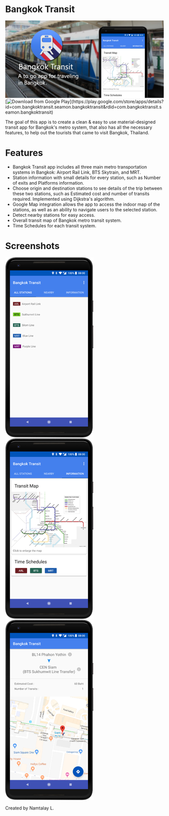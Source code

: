 # Bangkok Transit

<img src="readme_resources/headline.jpg"/>
[<img src="https://play.google.com/intl/en_us/badges/images/generic/en_badge_web_generic.png" 
      alt="Download from Google Play" 
      height="80">](https://play.google.com/store/apps/details?id=com.bangkoktransit.seamon.bangkoktransit&rdid=com.bangkoktransit.seamon.bangkoktransit)
      

The goal of this app is to create a clean & easy to use material-designed transit app for Bangkok's metro system, that also has all the necessary features, to help out the tourists that came to visit Bangkok, Thailand.



# Features

  - Bangkok Transit app includes all three main metro transportation systems in Bangkok: Airport Rail Link, BTS Skytrain, and MRT.  
  - Station information with small details for every station, such as Number of exits and Platforms information.
  - Choose origin and destination stations to see details of the trip between these two stations, such as Estimated cost and number of transits required. Implemented using Dijkstra's algorithm.
  - Google Map integration allows the app to access the indoor map of the stations, as well as an ability to navigate users to the selected station.
  - Detect nearby stations for easy access.
  - Overall transit map of Bangkok metro transit system.
  - Time Schedules for each transit system.


# Screenshots
<img src="readme_resources/screenshot_tab1.png" width="280"/>   <img src="readme_resources/screenshot_tab3.png" width="280"/>   <img src="readme_resources/screenshot_tripInfo.png" width="280"/>

Created by Namtalay L.
